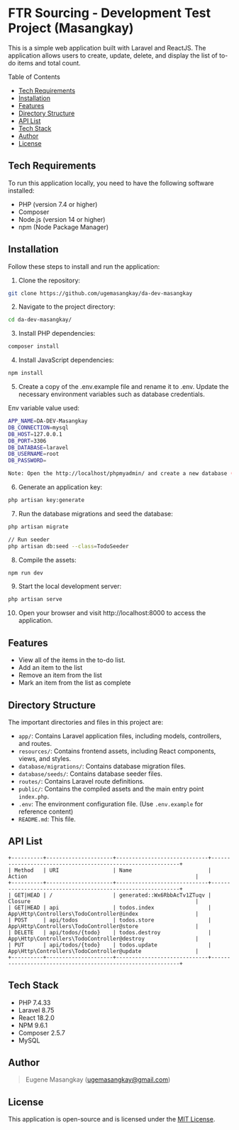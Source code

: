 # FTR Sourcing - Development Test Project (Masangkay)

This is a simple web application built with Laravel and ReactJS. The application allows users to create, update, delete, and display the list of to-do items and total count.

Table of Contents
  - [Tech Requirements](#tech-requirements)
  - [Installation](#installation)
  - [Features](#features)
  - [Directory Structure](#directory-structure)
  - [API List](#api-list)
  - [Tech Stack](#tech-stack)
  - [Author](#author)
  - [License](#license)

## Tech Requirements

To run this application locally, you need to have the following software installed:

- PHP (version 7.4 or higher)
- Composer
- Node.js (version 14 or higher)
- npm (Node Package Manager)

## Installation

Follow these steps to install and run the application:

1. Clone the repository:
```bash
git clone https://github.com/ugemasangkay/da-dev-masangkay
```

2. Navigate to the project directory:
```bash
cd da-dev-masangkay/
```

3. Install PHP dependencies:
```bash
composer install
```

4. Install JavaScript dependencies:
```bash
npm install
```

5. Create a copy of the .env.example file and rename it to .env. Update the necessary environment variables such as database credentials.

Env variable value used:
```bash
APP_NAME=DA-DEV-Masangkay
DB_CONNECTION=mysql
DB_HOST=127.0.0.1
DB_PORT=3306
DB_DATABASE=laravel
DB_USERNAME=root
DB_PASSWORD=

Note: Open the http://localhost/phpmyadmin/ and create a new database (Name: laravel), update the password if required
```

6. Generate an application key:
```bash
php artisan key:generate
```

7. Run the database migrations and seed the database:
```bash
php artisan migrate

// Run seeder
php artisan db:seed --class=TodoSeeder
```

8. Compile the assets:
```bash
npm run dev
```

9. Start the local development server:
```bash
php artisan serve
```

10. Open your browser and visit http://localhost:8000 to access the application.

## Features
- View all of the items in the to-do list.
- Add an item to the list
- Remove an item from the list
- Mark an item from the list as complete

## Directory Structure

The important directories and files in this project are:

- `app/`: Contains Laravel application files, including models, controllers, and routes.
- `resources/`: Contains frontend assets, including React components, views, and styles.
- `database/migrations/`: Contains database migration files.
- `database/seeds/`: Contains database seeder files.
- `routes/`: Contains Laravel route definitions.
- `public/`: Contains the compiled assets and the main entry point `index.php`.
- `.env`: The environment configuration file. (Use `.env.example` for reference content)
- `README.md`: This file.

## API List

```
+----------+---------------------+-----------------------------+------------------------------------------------------------+
| Method   | URI                 | Name                        | Action                                                     |
+----------+---------------------+-----------------------------+------------------------------------------------------------+
| GET|HEAD | /                   | generated::Wx6RbbAcTv1ZTuqv | Closure                                                    |
| GET|HEAD | api                 | todos.index                 | App\Http\Controllers\TodoController@index                  |
| POST     | api/todos           | todos.store                 | App\Http\Controllers\TodoController@store                  |
| DELETE   | api/todos/{todo}    | todos.destroy               | App\Http\Controllers\TodoController@destroy                |
| PUT      | api/todos/{todo}    | todos.update                | App\Http\Controllers\TodoController@update                 |
+----------+---------------------+-----------------------------+------------------------------------------------------------+
```

## Tech Stack

- PHP 7.4.33
- Laravel 8.75
- React 18.2.0
- NPM 9.6.1
- Composer 2.5.7
- MySQL

## Author

> Eugene Masangkay (ugemasangkay@gmail.com)

## License

This application is open-source and is licensed under the [MIT License](https://opensource.org/licenses/MIT).
